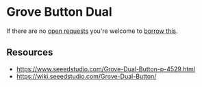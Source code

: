 # Grove Button Dual
If there are no [open requests](../../../../issues?q=is%3Aissue+is%3Aopen+%22Grove+Button+Dual%22+in%3Atitle) you're welcome to [borrow this](../../../../issues/new?title=Borrow+request+for+Grove+Button+Dual&body=1+piece+of+%5Bthis%5D%28..%2Fblob%2Fmain%2F.%2FHardware%2FSensors%2FGrove_Button_Dual.md%29+for+~2+weeks.).

## Resources
- https://www.seeedstudio.com/Grove-Dual-Button-p-4529.html
- https://wiki.seeedstudio.com/Grove-Dual-Button/
